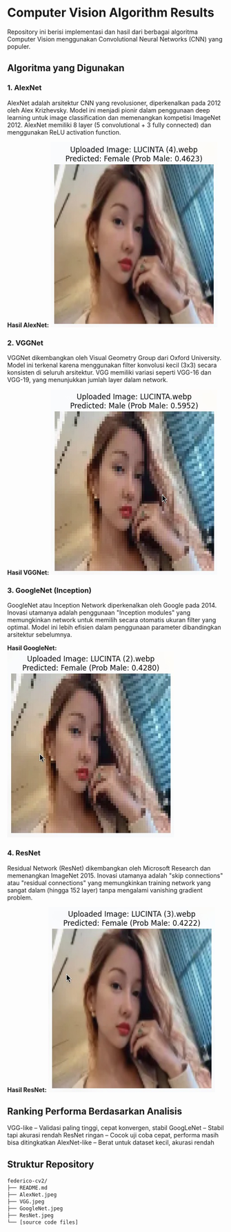 # Computer Vision Algorithm Results

Repository ini berisi implementasi dan hasil dari berbagai algoritma Computer Vision menggunakan Convolutional Neural Networks (CNN) yang populer.

## Algoritma yang Digunakan

### 1. AlexNet
AlexNet adalah arsitektur CNN yang revolusioner, diperkenalkan pada 2012 oleh Alex Krizhevsky. Model ini menjadi pionir dalam penggunaan deep learning untuk image classification dan memenangkan kompetisi ImageNet 2012. AlexNet memiliki 8 layer (5 convolutional + 3 fully connected) dan menggunakan ReLU activation function.

**Hasil AlexNet:**
![AlexNet Results](AlexNet.jpeg)

### 2. VGGNet
VGGNet dikembangkan oleh Visual Geometry Group dari Oxford University. Model ini terkenal karena menggunakan filter konvolusi kecil (3x3) secara konsisten di seluruh arsitektur. VGG memiliki variasi seperti VGG-16 dan VGG-19, yang menunjukkan jumlah layer dalam network.

**Hasil VGGNet:**
![VGG Results](VGG.jpeg)

### 3. GoogleNet (Inception)
GoogleNet atau Inception Network diperkenalkan oleh Google pada 2014. Inovasi utamanya adalah penggunaan "Inception modules" yang memungkinkan network untuk memilih secara otomatis ukuran filter yang optimal. Model ini lebih efisien dalam penggunaan parameter dibandingkan arsitektur sebelumnya.

**Hasil GoogleNet:**
![GoogleNet Results](GoogleNet.jpeg)

### 4. ResNet
Residual Network (ResNet) dikembangkan oleh Microsoft Research dan memenangkan ImageNet 2015. Inovasi utamanya adalah "skip connections" atau "residual connections" yang memungkinkan training network yang sangat dalam (hingga 152 layer) tanpa mengalami vanishing gradient problem.

**Hasil ResNet:**
![ResNet Results](ResNet.jpeg)

## Ranking Performa Berdasarkan Analisis

VGG-like – Validasi paling tinggi, cepat konvergen, stabil
GoogLeNet – Stabil tapi akurasi rendah
ResNet ringan – Cocok uji coba cepat, performa masih bisa ditingkatkan
AlexNet-like – Berat untuk dataset kecil, akurasi rendah

## Struktur Repository

```
federico-cv2/
├── README.md
├── AlexNet.jpeg
├── VGG.jpeg
├── GoogleNet.jpeg
├── ResNet.jpeg
└── [source code files]
```
